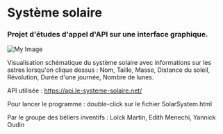 # Système solaire

### Projet d'études d'appel d'API sur une interface graphique.

![My Image](images/Aperçu.jpg)

Visualisation schématique du système solaire avec informations sur les astres lorsqu'on clique dessus : Nom, Taille, Masse, Distance du soleil, Révolution, Durée d'une journée, Nombre de lunes.


API utilisée : https://api.le-systeme-solaire.net/

Pour lancer le programme : double-click sur le fichier SolarSystem.html



Par le groupe des béliers inventifs : Loïck Martin, Edith Menechi, Yannick Oudin